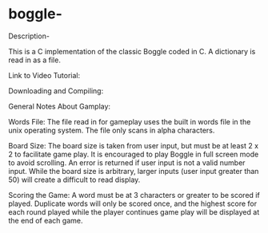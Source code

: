 # boggle-

Description-

This is a C implementation of the classic Boggle coded in C. A dictionary is read in as a file. 


Link to Video Tutorial:


Downloading and Compiling:

General Notes About Gamplay:

Words File:
The file read in for gameplay uses the built in words file in the unix operating system. The file only scans in alpha characters.

Board Size:
The board size is taken from user input, but must be at least 2 x 2 to facilitate game play. It is encouraged to play Boggle in full screen mode to avoid scrolling. An error is returned if user input is not a valid number input. While the board size is arbitrary, larger inputs (user input greater than 50) will create a difficult to read display. 

Scoring the Game:
A word must be at 3 characters or greater to be scored if played. Duplicate words will only be scored once, and the highest score for each round played while the player continues game play will be displayed at the end of each game.